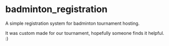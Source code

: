 badminton_registration
======================

A simple registration system for badminton tournament hosting.

It was custom made for our tournament, hopefully someone finds it helpful. :)
